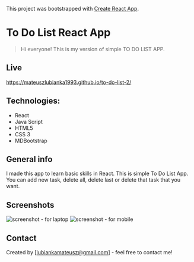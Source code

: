 This project was bootstrapped with [Create React App](https://github.com/facebook/create-react-app).

# To Do List React App
> Hi everyone! This is my version of simple TO DO LIST APP. 

## Live
https://mateuszlubianka1993.github.io/to-do-list-2/

## Technologies:
* React
* Java Script
* HTML5
* CSS 3
* MDBootstrap

## General info
I made this app to learn basic skills in React. 
This is simple To Do List App. You can add new task, delete all, delete last or delete that task that you want. 

## Screenshots
![screenshot - for laptop](./images/t-2-laptop)
![screenshot - for mobile](./images/t-2-mobile)

## Contact
Created by [lubiankamateusz@gmail.com] - feel free to contact me!